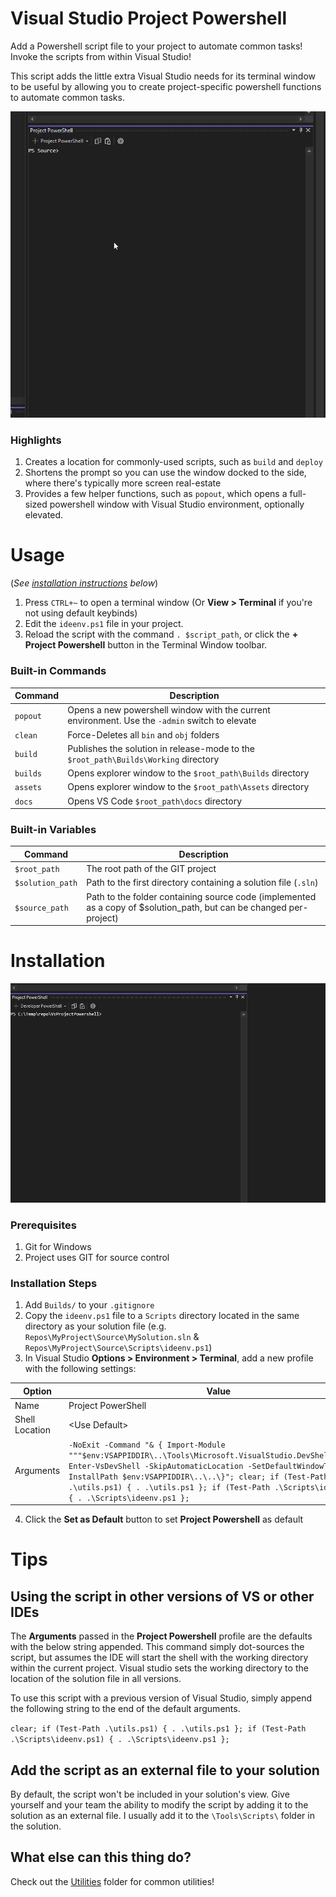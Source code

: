 # Visual Studio Project Powershell
Add a Powershell script file to your project to automate common tasks! Invoke the scripts from within Visual Studio!

This script adds the little extra Visual Studio needs for its terminal window to be useful by allowing you to create project-specific powershell functions to automate common tasks.



![intro](Docs/intro.gif?raw=true)

### Highlights

1. Creates a location for commonly-used scripts, such as `build` and `deploy`
2. Shortens the prompt so you can use the window docked to the side, where there's typically more screen real-estate
3. Provides a few helper functions, such as `popout`, which opens a full-sized powershell window with Visual Studio environment, optionally elevated.

# Usage

(_See [installation instructions](#installation) below_)

1. Press `CTRL+~` to open a terminal window (Or **View > Terminal** if you're not using default keybinds)
2. Edit the `ideenv.ps1` file in your project.
3. Reload the script with the command `. $script_path`, or click the **+ Project Powershell** button in the Terminal Window toolbar.


### Built-in Commands 

| Command | Description
|-|-|
| `popout` | Opens a new powershell window with the current environment. Use the `-admin` switch to elevate
| `clean`  | Force-Deletes all `bin` and `obj` folders
| `build`  | Publishes the solution in release-mode to the `$root_path\Builds\Working` directory
| `builds` | Opens explorer window to the `$root_path\Builds` directory
| `assets` | Opens explorer window to the `$root_path\Assets` directory
| `docs`   | Opens VS Code `$root_path\docs` directory


### Built-in Variables

| Command | Description
|-|-|
| `$root_path`     | The root path of the GIT project
| `$solution_path` | Path to the first directory containing a solution file (`.sln`)
| `$source_path`   | Path to the folder containing source code (implemented as a copy of $solution_path, but can be changed per-project)  



# Installation

![intro](Docs/install.gif?raw=true)


### Prerequisites

1. Git for Windows
2. Project uses GIT for source control

### Installation Steps

1. Add `Builds/` to your `.gitignore`
2. Copy the `ideenv.ps1` file to a `Scripts` directory located in the same directory as your solution file (e.g. `Repos\MyProject\Source\MySolution.sln` & `Repos\MyProject\Source\Scripts\ideenv.ps1`)
3. In Visual Studio **Options > Environment > Terminal**, add a new profile with the following settings:


|Option|Value|
|-|-|
|Name| Project PowerShell |
|Shell Location | &lt;Use Default&gt;
|Arguments| `-NoExit -Command "& { Import-Module """$env:VSAPPIDDIR\..\Tools\Microsoft.VisualStudio.DevShell.dll"""; Enter-VsDevShell -SkipAutomaticLocation -SetDefaultWindowTitle -InstallPath $env:VSAPPIDDIR\..\..\}"; clear; if (Test-Path .\utils.ps1) { . .\utils.ps1 }; if (Test-Path .\Scripts\ideenv.ps1) { . .\Scripts\ideenv.ps1 };` |

4. Click the **Set as Default** button to set **Project Powershell** as default



# Tips


## Using the script in other versions of VS or other IDEs
The **Arguments** passed in the **Project Powershell** profile are the defaults with the below string appended. This command simply dot-sources the script, but assumes the IDE will start the shell with the working directory within the current project. Visual studio sets the working directory to the location of the solution file in all versions.

To use this script with a previous version of Visual Studio, simply append the following string to the end of the default arguments.

`clear; if (Test-Path .\utils.ps1) { . .\utils.ps1 }; if (Test-Path .\Scripts\ideenv.ps1) { . .\Scripts\ideenv.ps1 };`

## Add the script as an external file to your solution
By default, the script won't be included in your solution's view. Give yourself and your team the ability to modify the script by adding it to the solution as an external file. I usually add it to the `\Tools\Scripts\` folder in the solution.

## What else can this thing do?
Check out the [Utilities](./Utilities) folder for common utilities!